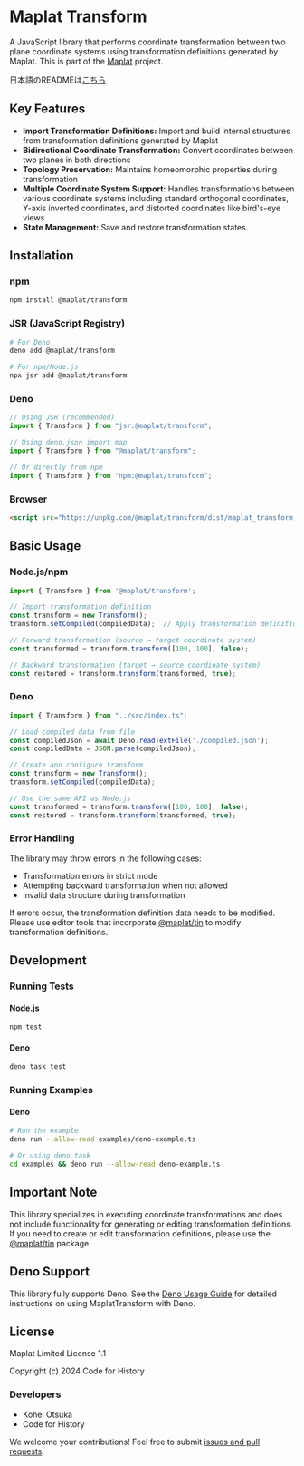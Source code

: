 # Maplat Transform

A JavaScript library that performs coordinate transformation between two plane coordinate systems using transformation definitions generated by Maplat.
This is part of the [Maplat](https://github.com/code4history/Maplat/) project.

日本語のREADMEは[こちら](./README.ja.md)

## Key Features

- **Import Transformation Definitions:** Import and build internal structures from transformation definitions generated by Maplat
- **Bidirectional Coordinate Transformation:** Convert coordinates between two planes in both directions
- **Topology Preservation:** Maintains homeomorphic properties during transformation
- **Multiple Coordinate System Support:** Handles transformations between various coordinate systems including standard orthogonal coordinates, Y-axis inverted coordinates, and distorted coordinates like bird's-eye views
- **State Management:** Save and restore transformation states

## Installation

### npm

```sh
npm install @maplat/transform
```

### JSR (JavaScript Registry)

```sh
# For Deno
deno add @maplat/transform

# For npm/Node.js
npx jsr add @maplat/transform
```

### Deno

```typescript
// Using JSR (recommended)
import { Transform } from "jsr:@maplat/transform";

// Using deno.json import map
import { Transform } from "@maplat/transform";

// Or directly from npm
import { Transform } from "npm:@maplat/transform";
```

### Browser

```html
<script src="https://unpkg.com/@maplat/transform/dist/maplat_transform.umd.js"></script>
```

## Basic Usage

### Node.js/npm

```javascript
import { Transform } from '@maplat/transform';

// Import transformation definition
const transform = new Transform();
transform.setCompiled(compiledData);  // Apply transformation definition generated by Maplat

// Forward transformation (source → target coordinate system)
const transformed = transform.transform([100, 100], false);

// Backward transformation (target → source coordinate system)
const restored = transform.transform(transformed, true);
```

### Deno

```typescript
import { Transform } from "../src/index.ts";

// Load compiled data from file
const compiledJson = await Deno.readTextFile('./compiled.json');
const compiledData = JSON.parse(compiledJson);

// Create and configure transform
const transform = new Transform();
transform.setCompiled(compiledData);

// Use the same API as Node.js
const transformed = transform.transform([100, 100], false);
const restored = transform.transform(transformed, true);
```

### Error Handling

The library may throw errors in the following cases:

- Transformation errors in strict mode
- Attempting backward transformation when not allowed
- Invalid data structure during transformation

If errors occur, the transformation definition data needs to be modified. Please use editor tools that incorporate [@maplat/tin](https://github.com/code4history/MaplatTin/) to modify transformation definitions.

## Development

### Running Tests

#### Node.js
```sh
npm test
```

#### Deno
```sh
deno task test
```

### Running Examples

#### Deno
```sh
# Run the example
deno run --allow-read examples/deno-example.ts

# Or using deno task
cd examples && deno run --allow-read deno-example.ts
```

## Important Note

This library specializes in executing coordinate transformations and does not include functionality for generating or editing transformation definitions. If you need to create or edit transformation definitions, please use the [@maplat/tin](https://github.com/code4history/MaplatTin/) package.

## Deno Support

This library fully supports Deno. See the [Deno Usage Guide](./docs/DENO_USAGE.md) for detailed instructions on using MaplatTransform with Deno.

## License

Maplat Limited License 1.1

Copyright (c) 2024 Code for History

### Developers

- Kohei Otsuka
- Code for History

We welcome your contributions! Feel free to submit [issues and pull requests](https://github.com/code4history/MaplatTransform/issues).
